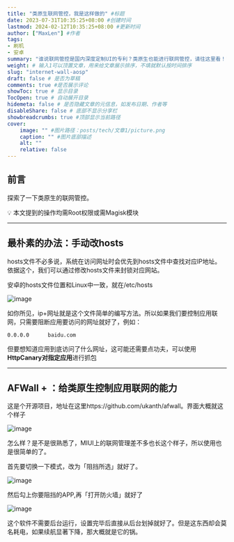 ```yaml
---
title: "类原生联网管控，我是这样做的" #标题
date: 2023-07-31T10:35:25+08:00 #创建时间
lastmod: 2024-02-12T10:35:25+08:00 #更新时间
author: ["MaxLen"] #作者
tags: 
- 刷机
- 安卓
summary: "谁说联网管控是国内深度定制UI的专利？类原生也能进行联网管控，请往这里看！" #描述
weight: # 输入1可以顶置文章，用来给文章展示排序，不填就默认按时间排序
slug: "internet-wall-aosp"
draft: false # 是否为草稿
comments: true #是否展示评论
showToc: true # 显示目录
TocOpen: true # 自动展开目录
hidemeta: false # 是否隐藏文章的元信息，如发布日期、作者等
disableShare: false # 底部不显示分享栏
showbreadcrumbs: true #顶部显示当前路径
cover:
    image: "" #图片路径：posts/tech/文章1/picture.png
    caption: "" #图片底部描述
    alt: ""
    relative: false
---
```


## 前言

探索了一下类原生的联网管控。

<aside>
💡 本文提到的操作均需Root权限或需Magisk模块

</aside>

---

## 最朴素的办法：手动改hosts

hosts文件不必多说，系统在访问网址时会优先到hosts文件中查找对应IP地址。依据这个，我们可以通过修改hosts文件来封锁对应网站。

安卓的hosts文件位置和Linux中一致，就在/etc/hosts

![image](https://github.com/maxlen727/picx-images-hosting/raw/master/20240212/image.1xj5zqp3jd9.png)

如你所见，ip+网址就是这个文件简单的编写方法。所以如果我们要控制应用联网，只需要阻断应用要访问的网址就好了，例如：

```
0.0.0.0      baidu.com
```

但要想知道应用到底访问了什么网址，这可能还需要点功夫，可以使用**HttpCanary对指定应用**进行抓包

---

## AFWall + ：给类原生控制应用联网的能力

这是个开源项目，地址在这里https://github.com/ukanth/afwall。界面大概就这个样子

![image](https://github.com/maxlen727/picx-images-hosting/raw/master/20240212/image.53fb3ldnfa80.png)

怎么样？是不是很熟悉了，MIUI上的联网管理差不多也长这个样子，所以使用也是很简单的了。

首先要切换一下模式，改为「阻挡所选」就好了。

![image](https://github.com/maxlen727/picx-images-hosting/raw/master/20240212/image.548y20afjc40.webp)

然后勾上你要阻挡的APP,再「打开防火墙」就好了

![image](https://github.com/maxlen727/picx-images-hosting/raw/master/20240212/image.4k86tkivjes0.png)

这个软件不需要后台运行，设置完毕后直接从后台划掉就好了。但是这东西却会莫名耗电，如果续航显著下降，那大概就是它的锅。